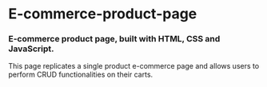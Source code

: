 # E-commerce-product-page

### E-commerce product page, built with HTML, CSS and JavaScript.
This page replicates a single product e-commerce page and allows users to perform CRUD functionalities on their carts.
